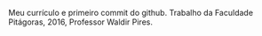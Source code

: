 Meu currículo e primeiro commit do github.
Trabalho da Faculdade Pitágoras, 2016, Professor Waldir Pires.
